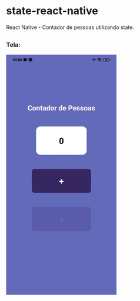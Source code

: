 # state-react-native
React Native - Contador de pessoas utilizando state.

##

### Tela:

<p float="center">
  <a href="https://www.linkedin.com/posts/neudo-paulino-a9a3a3192_react-reactnative-activity-6829619543866957824-hO55" target="_blank">
    <img src="app-contador-t1.jpg" alt="Contador" width="300"/>
  </a>
</p>
